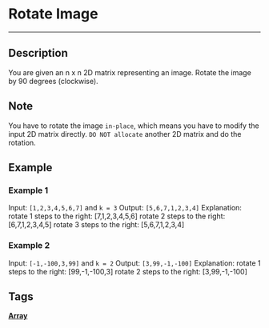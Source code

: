 # Rotate Image
-----
## Description
You are given an n x n 2D matrix representing an image.
Rotate the image by 90 degrees (clockwise).

## Note
You have to rotate the image ```in-place```, which means you have to modify the input 2D matrix directly. ```DO NOT allocate``` another 2D matrix and do the rotation.

## Example
### Example 1
Input: ```[1,2,3,4,5,6,7]``` and ```k = 3```
Output: ```[5,6,7,1,2,3,4]```
Explanation:
rotate 1 steps to the right: [7,1,2,3,4,5,6]
rotate 2 steps to the right: [6,7,1,2,3,4,5]
rotate 3 steps to the right: [5,6,7,1,2,3,4]

### Example 2
Input: ```[-1,-100,3,99]``` and ```k = 2```
Output: ```[3,99,-1,-100]```
Explanation: 
rotate 1 steps to the right: [99,-1,-100,3]
rotate 2 steps to the right: [3,99,-1,-100]

## Tags
**[Array](https://leetcode.com/tag/array)**
